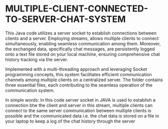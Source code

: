 # MULTIPLE-CLIENT-CONNECTED-TO-SERVER-CHAT-SYSTEM
This Java code utilizes a server socket to establish connections between clients and a server. Employing streams, allows multiple clients to connect simultaneously, enabling seamless communication among them. Moreover, the exchanged data, specifically chat messages, are persistently logged onto a text file stored on your local machine, ensuring comprehensive chat history tracking via the server.

Implemented with a multi-threading approach and leveraging Socket programming concepts, this system facilitates efficient communication channels among multiple clients on a centralized server. The folder contains three essential files, each contributing to the seamless operation of the communication system.

In simple words: 
In this code server socket in JAVA is used to establish a connection btw the client and server in this stream, multiple clients can connect to the same server communication between multiple clients is possible and the communicated data i.e. the chat data is stored on a file in your laptop to keep a log of the chat history through the server 
